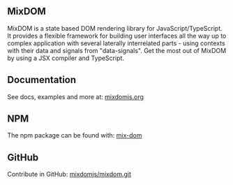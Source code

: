 
## MixDOM

MixDOM is a state based DOM rendering library for JavaScript/TypeScript. It provides a flexible framework for building user interfaces all the way up to complex application with several laterally interrelated parts - using contexts with their data and signals from "data-signals". Get the most out of MixDOM by using a JSX compiler and TypeScript.

## Documentation

See docs, examples and more at: [mixdomjs.org](https://mixdomjs.org)

## NPM

The npm package can be found with: [mix-dom](https://www.npmjs.com/package/mix-dom)

## GitHub

Contribute in GitHub: [mixdomjs/mixdom.git](https://github.com/mixdomjs/mixdom.git)
